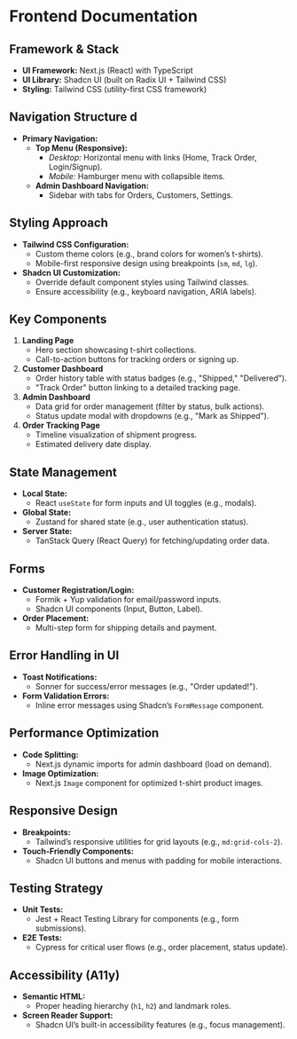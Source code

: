 # Frontend Documentation

## Framework & Stack  
- **UI Framework:** Next.js (React) with TypeScript  
- **UI Library:** Shadcn UI (built on Radix UI + Tailwind CSS)  
- **Styling:** Tailwind CSS (utility-first CSS framework)  

## Navigation Structure  d
- **Primary Navigation:**  
  - **Top Menu (Responsive):**  
    - *Desktop:* Horizontal menu with links (Home, Track Order, Login/Signup).  
    - *Mobile:* Hamburger menu with collapsible items.  
  - **Admin Dashboard Navigation:**  
    - Sidebar with tabs for Orders, Customers, Settings.  

## Styling Approach  
- **Tailwind CSS Configuration:**  
  - Custom theme colors (e.g., brand colors for women’s t-shirts).  
  - Mobile-first responsive design using breakpoints (`sm`, `md`, `lg`).  
- **Shadcn UI Customization:**  
  - Override default component styles using Tailwind classes.  
  - Ensure accessibility (e.g., keyboard navigation, ARIA labels).  

## Key Components  
1. **Landing Page**  
   - Hero section showcasing t-shirt collections.  
   - Call-to-action buttons for tracking orders or signing up.  
2. **Customer Dashboard**  
   - Order history table with status badges (e.g., "Shipped," "Delivered").  
   - "Track Order" button linking to a detailed tracking page.  
3. **Admin Dashboard**  
   - Data grid for order management (filter by status, bulk actions).  
   - Status update modal with dropdowns (e.g., "Mark as Shipped").  
4. **Order Tracking Page**  
   - Timeline visualization of shipment progress.  
   - Estimated delivery date display.  

## State Management  
- **Local State:**  
  - React `useState` for form inputs and UI toggles (e.g., modals).  
- **Global State:**  
  - Zustand for shared state (e.g., user authentication status).  
- **Server State:**  
  - TanStack Query (React Query) for fetching/updating order data.  

## Forms  
- **Customer Registration/Login:**  
  - Formik + Yup validation for email/password inputs.  
  - Shadcn UI components (Input, Button, Label).  
- **Order Placement:**  
  - Multi-step form for shipping details and payment.  

## Error Handling in UI  
- **Toast Notifications:**  
  - Sonner for success/error messages (e.g., "Order updated!").  
- **Form Validation Errors:**  
  - Inline error messages using Shadcn’s `FormMessage` component.  

## Performance Optimization  
- **Code Splitting:**  
  - Next.js dynamic imports for admin dashboard (load on demand).  
- **Image Optimization:**  
  - Next.js `Image` component for optimized t-shirt product images.  

## Responsive Design  
- **Breakpoints:**  
  - Tailwind’s responsive utilities for grid layouts (e.g., `md:grid-cols-2`).  
- **Touch-Friendly Components:**  
  - Shadcn UI buttons and menus with padding for mobile interactions.  

## Testing Strategy  
- **Unit Tests:**  
  - Jest + React Testing Library for components (e.g., form submissions).  
- **E2E Tests:**  
  - Cypress for critical user flows (e.g., order placement, status update).  

## Accessibility (A11y)  
- **Semantic HTML:**  
  - Proper heading hierarchy (`h1`, `h2`) and landmark roles.  
- **Screen Reader Support:**  
  - Shadcn UI’s built-in accessibility features (e.g., focus management).  